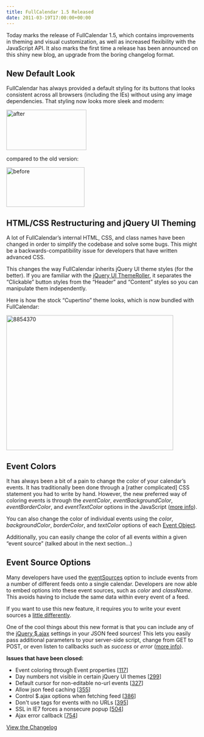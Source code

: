 ```yaml
---
title: FullCalendar 1.5 Released
date: 2011-03-19T17:00:00+00:00
---
```


Today marks the release of FullCalendar 1.5, which contains improvements in theming and visual customization, as well as increased flexibility with the JavaScript API. It also marks the first time a release has been announced on this shiny new blog, an upgrade from the boring changelog format.


## New Default Look

FullCalendar has always provided a default styling for its buttons that looks consistent across all browsers (including the IEs) without using any image dependencies. That styling now looks more sleek and modern:

<img alt="after" src="{{ site.baseurl }}/assets/images/blog/2011/03/after.png" width="210" height="106" />

compared to the old version:

<img alt="before" src="{{ site.baseurl }}/assets/images/blog/2011/03/before.png" width="205" height="104" />


## HTML/CSS Restructuring and jQuery UI Theming

A lot of FullCalendar&#8217;s internal HTML, CSS, and class names have been changed in order to simplify the codebase and solve some bugs. This might be a backwards-compatibility issue for developers that have written advanced CSS.


This changes the way FullCalendar inherits jQuery UI theme styles (for the better). If you are familiar with the <a title="" href="http://jqueryui.com/themeroller/" target="_blank">jQuery UI ThemeRoller</a>, it separates the &#8220;Clickable&#8221; button styles from the &#8220;Header&#8221; and &#8220;Content&#8221; styles so you can manipulate them independently.

Here is how the stock &#8220;Cupertino&#8221; theme looks, which is now bundled with FullCalendar:

<img alt="8854370" src="{{ site.baseurl }}/assets/images/blog/2011/03/8854370.png" width="438" height="354" sizes="(max-width: 438px) 100vw, 438px" />


## Event Colors


It has always been a bit of a pain to change the color of your calendar&#8217;s events. It has traditionally been done through a [rather complicated] CSS statement you had to write by hand. However, the new preferred way of coloring events is through the <em>eventColor</em>, <em>eventBackgroundColor</em>, <em>eventBorderColor</em>, and <em>eventTextColor</em> options in the JavaScript (<a title="" href="http://arshaw.com/fullcalendar/docs/event_rendering/Colors/">more info</a>).

You can also change the color of individual events using the <em>color</em>, <em>backgroundColor</em>, <em>borderColor</em>, and <em>textColor</em> options of each <a title="" href="http://arshaw.com/fullcalendar/docs/event_data/Event_Object/">Event Object</a>.

Additionally, you can easily change the color of all events within a given &#8220;event source&#8221; (talked about in the next section&#8230;)


## Event Source Options

Many developers have used the <a title="" href="http://arshaw.com/fullcalendar/docs/event_data/eventSources/">eventSources</a> option to include events from a number of different feeds onto a single calendar. Developers are now able to embed options into these event sources, such as <em>color</em> and <em>className</em>. This avoids having to include the same data within every event of a feed.


If you want to use this new feature, it requires you to write your event sources a <a href="http://arshaw.com/fullcalendar/docs/event_data/Event_Source_Object/">little differently</a>.


One of the cool things about this new format is that you can include any of the <a title="" href="http://api.jquery.com/jQuery.ajax/" target="_blank">jQuery $.ajax</a> settings in your JSON feed sources! This lets you easily pass additional parameters to your server-side script, change from GET to POST, or even listen to callbacks such as <em>success</em> or <em>error</em> (<a href="http://arshaw.com/fullcalendar/docs/event_data/events_json_feed/">more info</a>).


**Issues that have been closed:**

- Event coloring through Event properties [<a title="" href="http://code.google.com/p/fullcalendar/issues/detail?id=117" target="_blank">117</a>]
- Day numbers not visible in certain jQuery UI themes [<a title="" href="http://code.google.com/p/fullcalendar/issues/detail?id=299" target="_blank">299</a>]
- Default cursor for non-editable no-url events [<a title="" href="http://code.google.com/p/fullcalendar/issues/detail?id=327" target="_blank">327</a>]
- Allow json feed caching [<a title="" href="http://code.google.com/p/fullcalendar/issues/detail?id=355" target="_blank">355</a>]
- Control $.ajax options when fetching feed [<a title="" href="http://code.google.com/p/fullcalendar/issues/detail?id=386" target="_blank">386</a>]
- Don't use  tags for events with no URLs [<a title="" href="http://code.google.com/p/fullcalendar/issues/detail?id=395" target="_blank">395</a>]
- SSL in IE7 forces a nonsecure popup [<a title="" href="http://code.google.com/p/fullcalendar/issues/detail?id=504" target="_blank">504</a>]
- Ajax error callback [<a title="" href="http://code.google.com/p/fullcalendar/issues/detail?id=754" target="_blank">754</a>]

[View the Changelog](http://arshaw.com/js/fullcalendar-1.5/changelog.txt)
